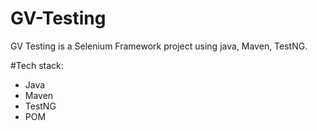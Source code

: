 # GV-Testing

GV Testing is a Selenium Framework project using java, Maven, TestNG.



#Tech stack:

- Java
- Maven
- TestNG
- POM
